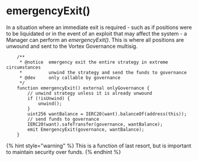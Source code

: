 # emergencyExit()

In a situation where an immediate exit is required - such as if positions were to be liquidated or in the event of an exploit that may affect the system - a Manager can perform an _emergencyExit()_. This is where all positions are unwound and sent to the Vortex Governance multisig.&#x20;

```
    /**
     * @notice  emergency exit the entire strategy in extreme circumstances
     *          unwind the strategy and send the funds to governance
     * @dev     only callable by governance
     */
    function emergencyExit() external onlyGovernance {
        // unwind strategy unless it is already unwound
        if (!isUnwind) {
            unwind();
        }
        uint256 wantBalance = IERC20(want).balanceOf(address(this));
        // send funds to governance
        IERC20(want).safeTransfer(governance, wantBalance);
        emit EmergencyExit(governance, wantBalance);
    }
```

{% hint style="warning" %}
This is a function of last resort, but is important to maintain security over funds.
{% endhint %}
